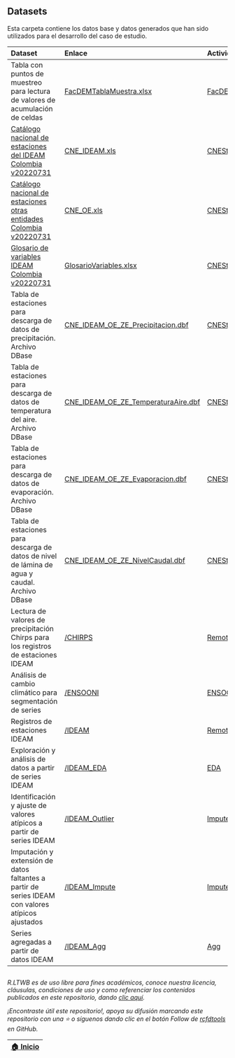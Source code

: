 ## Datasets

Esta carpeta contiene los datos base y datos generados que han sido utilizados para el desarrollo del caso de estudio.

| Dataset                                                                                                            | Enlace                                                                   | Actividad                                   |
|:-------------------------------------------------------------------------------------------------------------------|:-------------------------------------------------------------------------|:--------------------------------------------|
| Tabla con puntos de muestreo para lectura de valores de acumulación de celdas                                      | [FacDEMTablaMuestra.xlsx](FacDEMTablaMuestra.xlsx)                       | [FacDEM](../Section02/FacDEM)               |
| [Catálogo nacional de estaciones del IDEAM Colombia v20220731](http://dhime.ideam.gov.co/atencionciudadano/)       | [CNE_IDEAM.xls](CNE_IDEAM.xls)                                           | [CNEStation](../Section03/CNEStation)       |
| [Catálogo nacional de estaciones otras entidades Colombia v20220731](http://dhime.ideam.gov.co/atencionciudadano/) | [CNE_OE.xls](CNE_OE.xls)                                                 | [CNEStation](../Section03/CNEStation)       |
| [Glosario de variables IDEAM Colombia v20220731](http://dhime.ideam.gov.co/atencionciudadano/)                     | [GlosarioVariables.xlsx](http://dhime.ideam.gov.co/atencionciudadano/)   | [CNEStation](../Section01/CaseStudy)        |
| Tabla de estaciones para descarga de datos de precipitación. Archivo DBase                                         | [CNE_IDEAM_OE_ZE_Precipitacion.dbf](CNE_IDEAM_OE_ZE_Precipitacion.dbf)   | [CNEStation](../Section01/CaseStudy)        |
| Tabla de estaciones para descarga de datos de temperatura del aire. Archivo DBase                                  | [CNE_IDEAM_OE_ZE_TemperaturaAire.dbf](CNE_IDEAM_OE_ZE_Precipitacion.dbf) | [CNEStation](../Section01/CaseStudy)        |
| Tabla de estaciones para descarga de datos de evaporación. Archivo DBase                                           | [CNE_IDEAM_OE_ZE_Evaporacion.dbf](CNE_IDEAM_OE_ZE_Precipitacion.dbf)     | [CNEStation](../Section01/CaseStudy)        |
| Tabla de estaciones para descarga de datos de nivel de lámina de agua y caudal. Archivo DBase                      | [CNE_IDEAM_OE_ZE_NivelCaudal.dbf](CNE_IDEAM_OE_ZE_Precipitacion.dbf)     | [CNEStation](../Section01/CaseStudy)        |
| Lectura de valores de precipitación Chirps para los registros de estaciones IDEAM                                  | [/CHIRPS](CHIRPS)                                                        | [RemoteSensing](../Section03/RemoteSensing) |
| Análisis de cambio climático para segmentación de series                                                           | [/ENSOONI](ENSOONI)                                                      | [ENSOONI](../Section03/ENSOONI)             |
| Registros de estaciones IDEAM                                                                                      | [/IDEAM](IDEAM)                                                          | [RemoteSensing](../Section03/RemoteSensing) |
| Exploración y análisis de datos a partir de series IDEAM                                                           | [/IDEAM_EDA](IDEAM_EDA)                                                  | [EDA](../Section03/EDA)                     |
| Identificación y ajuste de valores atípicos a partir de series IDEAM                                               | [/IDEAM_Outlier](IDEAM_Outlier)                                          | [Impute](../Section03/Outlier)              |
| Imputación y extensión de datos faltantes a partir de series IDEAM con valores atípicos ajustados                  | [/IDEAM_Impute](IDEAM_Impute)                                            | [Impute](../Section03/Impute)               |
| Series agregadas a partir de datos IDEAM                                                                           | [/IDEAM_Agg](IDEAM_Agg)                                                  | [Agg](../Section03/Agg)                     |

 
##

_R.LTWB es de uso libre para fines académicos, conoce nuestra licencia, cláusulas, condiciones de uso y como referenciar los contenidos publicados en este repositorio, dando [clic aquí](https://github.com/rcfdtools/R.LTWB/wiki/License)._

_¡Encontraste útil este repositorio!, apoya su difusión marcando este repositorio con una ⭐ o síguenos dando clic en el botón Follow de [rcfdtools](https://github.com/rcfdtools) en GitHub._

| [:house: Inicio](https://github.com/rcfdtools/R.LTWB) |
|-------------------------------------------------------|